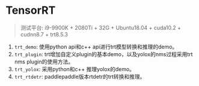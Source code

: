 # TensorRT

> 测试平台: i9-9900K + 2080Ti + 32G + Ubuntu18.04 + cuda10.2 + cudnn8.7 + trt8.5.3

1. `trt_demo`: 使用python api和c++ api进行trt模型转换和推理的demo。
2. `trt_plugin`: trt增加自定义plugin的基本demo，以及yolox的nms过程采用trt nms plugin的使用方法。
3. `trt_yolox`: 采用python和c++ 推理yolox的demo。
4. `trt_rtdetr`: paddlepaddle版本rtdetr的trt转换和推理。
